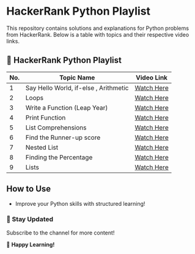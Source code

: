 # HackerRank Python Playlist

This repository contains solutions and explanations for Python problems from HackerRank. Below is a table with topics and their respective video links.

## 📌 HackerRank Python Playlist

| No. | Topic Name                   | Video Link |
|----|----------------------------|------------|
| 1  | Say Hello World, if-else , Arithmetic             | [Watch Here](https://youtu.be/vZ7i3rhlz6A?si=meKrZyzTUJDEjzRN) |
| 2  |Loops           | [Watch Here](https://youtu.be/7bBu7HVJrRQ?si=3SErBEMiGDR78Jpk) |
| 3  | Write a Function (Leap Year)                    | [Watch Here](https://youtu.be/Z_R6tcdk-iw?si=X7R3DBIN2Wy7ohCZ) |
| 4  | Print Function                      | [Watch Here](https://youtu.be/FvvMlqOxGhU?si=fxrlKKCvzLt-9ITS) |
| 5  | List Comprehensions                | [Watch Here](https://youtu.be/0ikQthPbSOc?si=yKJusxK78uBPeNZk) |
| 6  | Find the Runner-up score               | [Watch Here](https://youtu.be/cqpXSLAJ2Vo?si=Yx7pQGj4zhnQgrcU) |
| 7  | Nested List      | [Watch Here](https://youtu.be/5lOs_slzI8A?si=lPP60iMHOzN7aKie) |
| 8  | Finding the Percentage                    | [Watch Here](https://youtu.be/o8fLiqcghSo?si=5d87GXjraXSQWZzw) |
| 9  | Lists                  | [Watch Here](https://youtu.be/Fk1XZsp-pDg?si=_7JhLIdaP8aQsZUc) |


## How to Use
- Improve your Python skills with structured learning!

### 📢 Stay Updated
Subscribe to the channel for more content!

🚀 **Happy Learning!**
